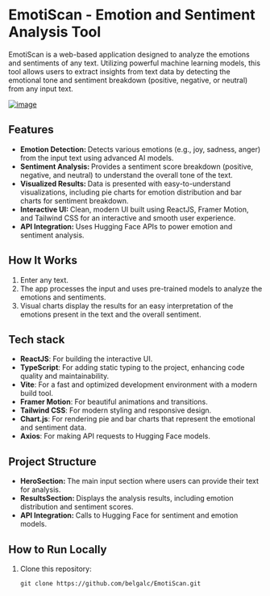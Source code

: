 <a id="readme-top"></a>

# EmotiScan - Emotion and Sentiment Analysis Tool

<p>EmotiScan is a web-based application designed to analyze the emotions and sentiments of any text. Utilizing powerful machine learning models, this tool allows users to extract insights from text data by detecting the emotional tone and sentiment breakdown (positive, negative, or neutral) from any input text.</p>

[![image](https://github.com/user-attachments/assets/6e0cc852-3027-42dc-904d-1f23649c401b)
](https://emotiscan.netlify.app/)

## Features
<ul>
  <li>
    <strong>Emotion Detection: </strong>Detects various emotions (e.g., joy, sadness, anger) from the input text using advanced AI models.
  </li>
  <li>
    <strong>Sentiment Analysis: </strong>Provides a sentiment score breakdown (positive, negative, and neutral) to understand the overall tone of the text.
  </li>
  <li>
    <strong>Visualized Results: </strong>Data is presented with easy-to-understand visualizations, including pie charts for emotion distribution and bar charts for sentiment breakdown.
  </li>
  <li>
    <strong>Interactive UI: </strong>Clean, modern UI built using ReactJS, Framer Motion, and Tailwind CSS for an interactive and smooth user experience.
  </li>
  <li>
    <strong>API Integration: </strong>Uses Hugging Face APIs to power emotion and sentiment analysis.
  </li>
</ul>

## How It Works

<ol>
  <li>Enter any text.</li>
  <li>The app processes the input and uses pre-trained models to analyze the emotions and sentiments.</li>
  <li>Visual charts display the results for an easy interpretation of the emotions present in the text and the overall sentiment.</li>
</ol>

## Tech stack

<ul>
  <li><strong>ReactJS</strong>: For building the interactive UI.</li>
    <li><strong>TypeScript</strong>: For adding static typing to the project, enhancing code quality and maintainability.</li>
    <li><strong>Vite</strong>: For a fast and optimized development environment with a modern build tool.</li>
    <li><strong>Framer Motion</strong>: For beautiful animations and transitions.</li>
    <li><strong>Tailwind CSS</strong>: For modern styling and responsive design.</li>
    <li><strong>Chart.js</strong>: For rendering pie and bar charts that represent the emotional and sentiment data.</li>
    <li><strong>Axios</strong>: For making API requests to Hugging Face models.</li>
</ul>

## Project Structure

<ul>
  <li><strong>HeroSection: </strong>The main input section where users can provide their text for analysis.</li>
  <li><strong>ResultsSection: </strong>Displays the analysis results, including emotion distribution and sentiment scores.</li>
  <li><strong>API Integration: </strong>Calls to Hugging Face for sentiment and emotion models.</li>
</ul>

## How to Run Locally

<ol>
  <li>Clone this repository: 
    
    git clone https://github.com/belgalc/EmotiScan.git
</li>
</ol>
